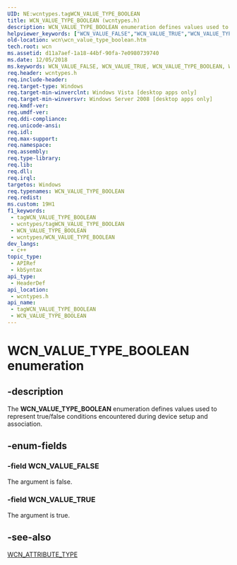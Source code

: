 ```yaml
---
UID: NE:wcntypes.tagWCN_VALUE_TYPE_BOOLEAN
title: WCN_VALUE_TYPE_BOOLEAN (wcntypes.h)
description: WCN_VALUE_TYPE_BOOLEAN enumeration defines values used to represent true/false conditions encountered during device setup and association.
helpviewer_keywords: ["WCN_VALUE_FALSE","WCN_VALUE_TRUE","WCN_VALUE_TYPE_BOOLEAN","WCN_VALUE_TYPE_BOOLEAN enumeration [Windows Connect Now]","wcn.wcn_value_type_boolean","wcntypes/WCN_VALUE_FALSE","wcntypes/WCN_VALUE_TRUE","wcntypes/WCN_VALUE_TYPE_BOOLEAN"]
old-location: wcn\wcn_value_type_boolean.htm
tech.root: wcn
ms.assetid: d11a7aef-1a18-44bf-90fa-7e0980739740
ms.date: 12/05/2018
ms.keywords: WCN_VALUE_FALSE, WCN_VALUE_TRUE, WCN_VALUE_TYPE_BOOLEAN, WCN_VALUE_TYPE_BOOLEAN enumeration [Windows Connect Now], wcn.wcn_value_type_boolean, wcntypes/WCN_VALUE_FALSE, wcntypes/WCN_VALUE_TRUE, wcntypes/WCN_VALUE_TYPE_BOOLEAN
req.header: wcntypes.h
req.include-header: 
req.target-type: Windows
req.target-min-winverclnt: Windows Vista [desktop apps only]
req.target-min-winversvr: Windows Server 2008 [desktop apps only]
req.kmdf-ver: 
req.umdf-ver: 
req.ddi-compliance: 
req.unicode-ansi: 
req.idl: 
req.max-support: 
req.namespace: 
req.assembly: 
req.type-library: 
req.lib: 
req.dll: 
req.irql: 
targetos: Windows
req.typenames: WCN_VALUE_TYPE_BOOLEAN
req.redist: 
ms.custom: 19H1
f1_keywords:
 - tagWCN_VALUE_TYPE_BOOLEAN
 - wcntypes/tagWCN_VALUE_TYPE_BOOLEAN
 - WCN_VALUE_TYPE_BOOLEAN
 - wcntypes/WCN_VALUE_TYPE_BOOLEAN
dev_langs:
 - c++
topic_type:
 - APIRef
 - kbSyntax
api_type:
 - HeaderDef
api_location:
 - wcntypes.h
api_name:
 - tagWCN_VALUE_TYPE_BOOLEAN
 - WCN_VALUE_TYPE_BOOLEAN
---
```


# WCN_VALUE_TYPE_BOOLEAN enumeration


## -description

The <b>WCN_VALUE_TYPE_BOOLEAN</b> enumeration defines values used to represent true/false conditions encountered during device setup and association.

## -enum-fields

### -field WCN_VALUE_FALSE

The argument is false.

### -field WCN_VALUE_TRUE

The argument is true.

## -see-also

<a href="/windows/desktop/api/wcntypes/ne-wcntypes-wcn_attribute_type">WCN_ATTRIBUTE_TYPE</a>

